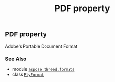 ﻿---
title: PDF property
second_title: Aspose.3D for Python via .NET API References
description: 
type: docs
weight: 410
url: /aspose.threed.formats/plyformat/pdf/
is_root: false
---

## PDF property


Adobe's Portable Document Format

### See Also
* module [`aspose.threed.formats`](../../)
* class [`PlyFormat`](/3d/python-net/aspose.threed.formats/plyformat)

